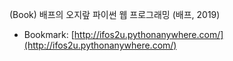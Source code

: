 (Book) 배프의 오지랖 파이썬 웹 프로그래밍 (배프, 2019)  

* Bookmark: [http://ifos2u.pythonanywhere.com/](http://ifos2u.pythonanywhere.com/)

